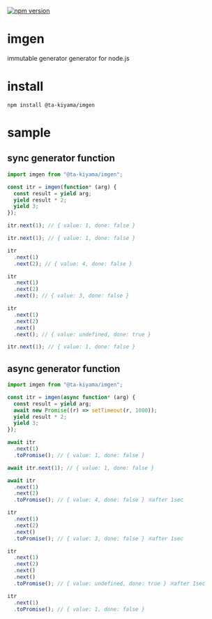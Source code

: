 [![npm version](https://badge.fury.io/js/%40ta-kiyama%2Fimgen.svg)](https://badge.fury.io/js/%40ta-kiyama%2Fimgen)

# imgen
immutable generator generator for node.js

# install

`npm install @ta-kiyama/imgen`

# sample

## sync generator function

```js
import imgen from "@ta-kiyama/imgen";

const itr = imgen(function* (arg) {
  const result = yield arg;
  yield result * 2;
  yield 3;
});

itr.next(1); // { value: 1, done: false }

itr.next(1); // { value: 1, done: false }

itr
  .next(1)
  .next(2); // { value: 4, done: false }

itr
  .next(1)
  .next(2)
  .next(); // { value: 3, done: false }

itr
  .next(1)
  .next(2)
  .next()
  .next(); // { value: undefined, done: true }

itr.next(1); // { value: 1, done: false }
```

## async generator function

```js
import imgen from "@ta-kiyama/imgen";

const itr = imgen(async function* (arg) {
  const result = yield arg;
  await new Promise((r) => setTimeout(r, 1000));
  yield result * 2;
  yield 3;
});

await itr
  .next(1)
  .toPromise(); // { value: 1, done: false }

await itr.next(1); // { value: 1, done: false }

await itr
  .next(1)
  .next(2)
  .toPromise(); // { value: 4, done: false } ※after 1sec

itr
  .next(1)
  .next(2)
  .next()
  .toPromise(); // { value: 3, done: false } ※after 1sec

itr
  .next(1)
  .next(2)
  .next()
  .next()
  .toPromise(); // { value: undefined, done: true } ※after 1sec

itr
  .next(1)
  .toPromise(); // { value: 1, done: false }
```
